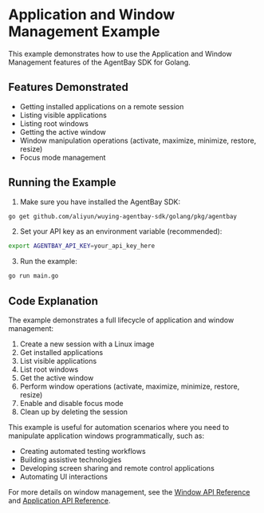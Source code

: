 # Application and Window Management Example

This example demonstrates how to use the Application and Window Management features of the AgentBay SDK for Golang.

## Features Demonstrated

- Getting installed applications on a remote session
- Listing visible applications
- Listing root windows
- Getting the active window
- Window manipulation operations (activate, maximize, minimize, restore, resize)
- Focus mode management

## Running the Example

1. Make sure you have installed the AgentBay SDK:

```bash
go get github.com/aliyun/wuying-agentbay-sdk/golang/pkg/agentbay
```

2. Set your API key as an environment variable (recommended):

```bash
export AGENTBAY_API_KEY=your_api_key_here
```

3. Run the example:

```bash
go run main.go
```

## Code Explanation

The example demonstrates a full lifecycle of application and window management:

1. Create a new session with a Linux image
2. Get installed applications
3. List visible applications
4. List root windows
5. Get the active window
6. Perform window operations (activate, maximize, minimize, restore, resize)
7. Enable and disable focus mode
8. Clean up by deleting the session

This example is useful for automation scenarios where you need to manipulate application windows programmatically, such as:

- Creating automated testing workflows
- Building assistive technologies
- Developing screen sharing and remote control applications
- Automating UI interactions

For more details on window management, see the [Window API Reference](../../api-reference/window.md) and [Application API Reference](../../api-reference/application.md).
